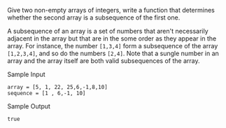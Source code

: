 Give two non-empty arrays of integers, write a function that determines whether the second array is a subsequence of the first one.

A subsequence of an array is a set of numbers that aren't necessarily adjacent in the array but that are in the some order as they appear in the array. For instance, the number `[1,3,4]` form a subsequence of the array `[1,2,3,4]`, and so do the numbers `[2,4]`. Note that a sungle number in an array and the array itself are both valid subsequences of the array.

Sample Input
```
array = [5, 1, 22, 25,6,-1,8,10]
sequence = [1 , 6,-1, 10]
```
Sample Output
```
true
```